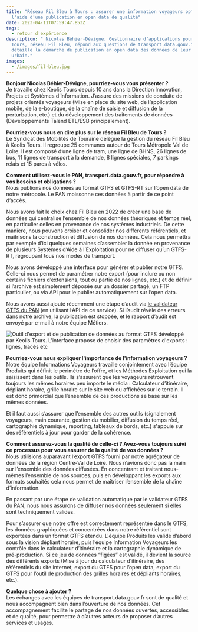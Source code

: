 ```yaml
---
title: "Réseau Fil Bleu à Tours : assurer une information voyageurs optimale à
  l'aide d'une publication en open data de qualité"
date: 2023-04-11T07:59:47.853Z
tags:
  - retour d'expérience
description: " Nicolas Béhier-Dévigne, Gestionnaire d’applications pour Keolis
  Tours, réseau Fil Bleu, répond aux questions de transport.data.gouv.fr et
  détaille la démarche de publication en open data des données de leur réseau
  urbain."
images:
  - /images/fil-bleu.jpg
---
```

**Bonjour Nicolas Béhier-Dévigne, pourriez-vous vous présenter ?**\
Je travaille chez Keolis Tours depuis 10 ans dans la Direction Innovation, Projets et Systèmes d’Information. J’assure des missions de conduite de projets orientés voyageurs (Mise en place du site web, de l’application mobile, de la e-boutique, de la chaîne de saisie et diffusion de la perturbation, etc.) et du développement des traitements de données (Développements Talend ETL/ESB principalement).

**Pourriez-vous nous en dire plus sur le réseau Fil Bleu de Tours ?**\
Le Syndicat des Mobilités de Touraine délègue la gestion du réseau Fil Bleu à Keolis Tours. Il regroupe 25 communes autour de Tours Métropole Val de Loire. Il est composé d’une ligne de tram, une ligne de BHNS, 26 lignes de bus, 11 lignes de transport à la demande, 8 lignes spéciales, 7 parkings relais et 15 parcs à vélos.

**Comment utilisez-vous le PAN, transport.data.gouv.fr, pour répondre à vos besoins et obligations ?**\
Nous publions nos données au format GTFS et GTFS-RT sur l’open data de notre métropole. Le PAN moissonne ces données à partir de ce point d’accès.

Nous avons fait le choix chez Fil Bleu en 2022 de créer une base de données qui centralise l’ensemble de nos données théoriques et temps réel, en particulier celles en provenance de nos systèmes industriels. De cette manière, nous pouvons croiser et consolider nos différents référentiels, et maîtrisons la construction et diffusion de nos données. Cela nous permettra par exemple d’ici quelques semaines d’assembler la donnée en provenance de plusieurs Systèmes d’Aide à l’Exploitation pour ne diffuser qu’un GTFS-RT, regroupant tous nos modes de transport.

Nous avons développé une interface pour générer et publier notre GTFS. Celle-ci nous permet de paramétrer notre export (pour inclure ou non certains fichiers d’extensions, tout ou partie de nos lignes, etc.) et de définir si l’archive est simplement déposée sur un dossier partagé, un FTP particulier, ou via API pour le publier automatiquement sur l’open data.

Nous avons aussi ajouté récemment une étape d’audit via [le validateur GTFS du PAN](https://github.com/etalab/transport-validator) (en utilisant l’API de ce service). Si l’audit révèle des erreurs dans notre archive, la publication est stoppée, et le rapport d’audit est envoyé par e-mail à notre équipe Métiers.

![Outil d'export et de publication de données au format GTFS développé par Keolis Tours. L'interface propose de choisir des paramètres d'exports : lignes, tracés etc](/images/keolis-tours-publication-gtfs.png "Outil d'export et de publication de données au format GTFS développé par Keolis Tours")

**Pourriez-vous nous expliquer l'importance de l'information voyageurs ?**\
Notre équipe Informations Voyageurs travaille conjointement avec l’équipe Produits qui définit le périmètre de l’offre, et les Méthodes Exploitation qui la saisissent dans les outils. Ils s’assurent que les voyageurs retrouvent toujours les mêmes horaires peu importe le média : Calculateur d’itinéraire, dépliant horaire, grille horaire sur le site web ou affichées sur le terrain. Il est donc primordial que l’ensemble de ces productions se base sur les mêmes données.

Et il faut aussi s’assurer que l’ensemble des autres outils (signalement voyageurs, main courante, gestion du mobilier, diffusion du temps réel, cartographie dynamique, reporting, tableaux de bords, etc.) s'appuie sur des référentiels à jour pour garder de la cohérence.

**Comment assurez-vous la qualité de celle-ci ? Avez-vous toujours suivi ce processus pour vous assurer de la qualité de vos données ?**\
Nous utilisions auparavant l’export GTFS fourni par notre agrégateur de données de la région Centre-Val de Loire. Nous n’avions donc pas la main sur l’ensemble des données diffusées. En concentrant et traitant nous-mêmes l’ensemble de nos sources, puis en développant les exports aux formats souhaités cela nous permet de maîtriser l’ensemble de la chaîne d’information.

En passant par une étape de validation automatique par le validateur GTFS du PAN, nous nous assurons de diffuser nos données seulement si elles sont techniquement valides.

Pour s’assurer que notre offre est correctement représentée dans le GTFS, les données graphiquées et concentrées dans notre référentiel sont exportées dans un format GTFS étendu. L'équipe Produits les valide d’abord sous la vision dépliant horaire, puis l’équipe Information Voyageurs les contrôle dans le calculateur d’itinéraire et la cartographie dynamique de pré-production. Si ce jeu de données “figées” est validé, il devient la source des différents exports (Mise à jour du calculateur d’itinéraire, des référentiels du site internet, export du GTFS pour l’open data, export du GTFS pour l’outil de production des grilles horaires et dépliants horaires, etc.).

**Quelque chose à ajouter ?**\
Les échanges avec les équipes de transport.data.gouv.fr sont de qualité et nous accompagnent bien dans l’ouverture de nos données. Cet accompagnement facilite le partage de nos données ouvertes, accessibles et de qualité, pour permettre à d’autres acteurs de proposer d’autres services et usages.